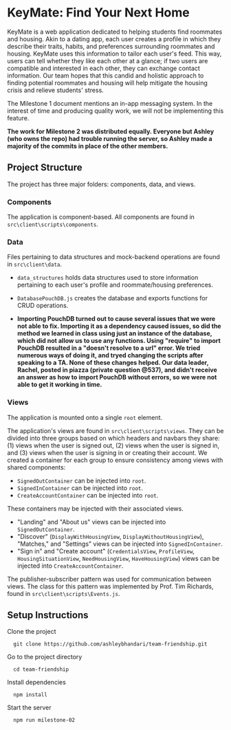 # KeyMate: Find Your Next Home
KeyMate is a web application dedicated to helping students find roommates and housing. Akin to a dating app, each user creates a profile in which they describe their traits, habits, and preferences surrounding roommates and housing. KeyMate uses this information to tailor each user's feed. This way, users can tell whether they like each other at a glance; if two users are compatible and interested in each other, they can exchange contact information. Our team hopes that this candid and holistic approach to finding potential roommates and housing will help mitigate the housing crisis and relieve students' stress.

The Milestone 1 document mentions an in-app messaging system. In the interest of time and producing quality work, we will not be implementing this feature.

**The work for Milestone 2 was distributed equally. Everyone but Ashley (who owns the repo) had trouble running the server, so Ashley made a majority of the commits in place of the other members.**

## Project Structure
The project has three major folders: components, data, and views.

### Components
The application is component-based. All components are found in `src\client\scripts\components`.

### Data
Files pertaining to data structures and mock-backend operations are found in `src\client\data`.
- `data_structures` holds data structures used to store information pertaining to each user's profile and roommate/housing preferences.
- `DatabasePouchDB.js` creates the database and exports functions for CRUD operations.

- **Importing PouchDB turned out to cause several issues that we were not able to fix. Importing it as a dependency caused issues, so did the method we learned in class using just an instance of the database, which did not allow us to use any functions. Using "require" to import PouchDB resulted in a "doesn't resolve to a url" error. We tried numerous ways of doing it, and tryed changing the scripts after speaking to a TA. None of these changes helped. Our data leader, Rachel, posted in piazza (private question @537), and didn't receive an answer as how to import PouchDB without errors, so we were not able to get it working in time.**

### Views
The application is mounted onto a single `root` element.

The application's views are found in `src\client\scripts\views`. They can be divided into three groups based on which headers and navbars they share: (1) views when the user is signed out, (2) views when the user is signed in, and (3) views when the user is signing in or creating their account. We created a container for each group to ensure consistency among views with shared components:

- `SignedOutContainer` can be injected into `root`.
- `SignedInContainer` can be injected into `root`.
- `CreateAccountContainer` can be injected into `root`.

These containers may be injected with their associated views.
- "Landing" and "About us" views can be injected into `SignedOutContainer`.
- "Discover" (`DisplayWithHousingView`, `DisplayWithoutHousingView`), "Matches," and "Settings" views can be injected into `SignedInContainer`.
- "Sign in" and "Create account" (`CredentialsView`, `ProfileView`, `HousingSituationView`, `NeedHousingView`, `HaveHousingView`) views can be injected into `CreateAccountContainer`.

The publisher-subscriber pattern was used for communication between views. The class for this pattern was implemented by Prof. Tim Richards, found in `src\client\scripts\Events.js`.

## Setup Instructions
Clone the project
```
  git clone https://github.com/ashleybhandari/team-friendship.git
```
Go to the project directory
```
  cd team-friendship
```
Install dependencies
```
  npm install
```
Start the server
```
  npm run milestone-02
```
